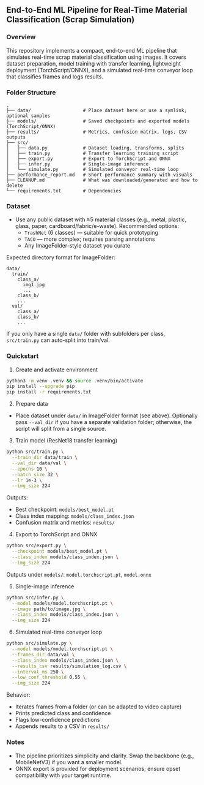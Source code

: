 ## End-to-End ML Pipeline for Real-Time Material Classification (Scrap Simulation)

### Overview
This repository implements a compact, end-to-end ML pipeline that simulates real-time scrap material classification using images. It covers dataset preparation, model training with transfer learning, lightweight deployment (TorchScript/ONNX), and a simulated real-time conveyor loop that classifies frames and logs results.

### Folder Structure
```
.
├── data/                   # Place dataset here or use a symlink; optional samples
├── models/                 # Saved checkpoints and exported models (TorchScript/ONNX)
├── results/                # Metrics, confusion matrix, logs, CSV outputs
├── src/
│   ├── data.py             # Dataset loading, transforms, splits
│   ├── train.py            # Transfer learning training script
│   ├── export.py           # Export to TorchScript and ONNX
│   ├── infer.py            # Single-image inference
│   └── simulate.py         # Simulated conveyor real-time loop
├── performance_report.md   # Short performance summary with visuals
├── CLEANUP.md              # What was downloaded/generated and how to delete
└── requirements.txt        # Dependencies
```

### Dataset
- Use any public dataset with ≥5 material classes (e.g., metal, plastic, glass, paper, cardboard/fabric/e-waste). Recommended options:
  - `TrashNet` (6 classes) — suitable for quick prototyping
  - `TACO` — more complex; requires parsing annotations
  - Any ImageFolder-style dataset you curate

Expected directory format for ImageFolder:
```
data/
  train/
    class_a/
      img1.jpg
      ...
    class_b/
    ...
  val/
    class_a/
    class_b/
    ...
```
If you only have a single `data/` folder with subfolders per class, `src/train.py` can auto-split into train/val.

### Quickstart
1) Create and activate environment
```bash
python3 -m venv .venv && source .venv/bin/activate
pip install --upgrade pip
pip install -r requirements.txt
```

2) Prepare data
- Place dataset under `data/` in ImageFolder format (see above). Optionally pass `--val_dir` if you have a separate validation folder; otherwise, the script will split from a single source.

3) Train model (ResNet18 transfer learning)
```bash
python src/train.py \
  --train_dir data/train \
  --val_dir data/val \
  --epochs 10 \
  --batch_size 32 \
  --lr 1e-3 \
  --img_size 224
```
Outputs:
- Best checkpoint: `models/best_model.pt`
- Class index mapping: `models/class_index.json`
- Confusion matrix and metrics: `results/`

4) Export to TorchScript and ONNX
```bash
python src/export.py \
  --checkpoint models/best_model.pt \
  --class_index models/class_index.json \
  --img_size 224
```
Outputs under `models/`: `model.torchscript.pt`, `model.onnx`

5) Single-image inference
```bash
python src/infer.py \
  --model models/model.torchscript.pt \
  --image path/to/image.jpg \
  --class_index models/class_index.json \
  --img_size 224
```

6) Simulated real-time conveyor loop
```bash
python src/simulate.py \
  --model models/model.torchscript.pt \
  --frames_dir data/val \
  --class_index models/class_index.json \
  --results_csv results/simulation_log.csv \
  --interval_ms 250 \
  --low_conf_threshold 0.55 \
  --img_size 224
```
Behavior:
- Iterates frames from a folder (or can be adapted to video capture)
- Prints predicted class and confidence
- Flags low-confidence predictions
- Appends results to a CSV in `results/`

### Notes
- The pipeline prioritizes simplicity and clarity. Swap the backbone (e.g., MobileNetV3) if you want a smaller model.
- ONNX export is provided for deployment scenarios; ensure opset compatibility with your target runtime.


